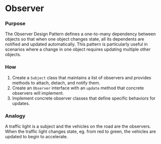 # Observer

### Purpose

The Observer Design Pattern defines a one-to-many dependency between objects so that when one object changes state, all its dependents are notified and updated automatically. This pattern is particularly useful in scenarios where a change in one object requires updating multiple other objects.

### How

1. Create a `Subject` class that maintains a list of observers and provides methods to attach, detach, and notify them.
2. Create an `Observer` interface with an `update` method that concrete observers will implement.
3. Implement concrete observer classes that define specific behaviors for updates.

### Analogy

A traffic light is a subject and the vehicles on the road are the observers. When the traffic light changes state, eg. from red to green, the vehicles are updated to begin to accelerate.
